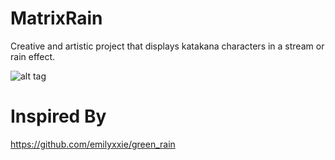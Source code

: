 # MatrixRain
Creative and artistic project that displays katakana characters in a stream or rain effect. 

![alt tag](rainbow-matrix.gif)  

# Inspired By
https://github.com/emilyxxie/green_rain
